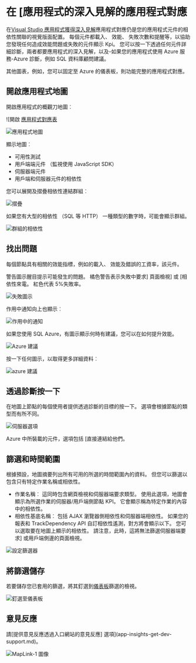<properties 
    pageTitle="在 [應用程式的深入見解的應用程式對應 |Microsoft Azure" 
    description="以視覺呈現的應用程式元件之間的相依性標記 Kpi 和通知。" 
    services="application-insights" 
    documentationCenter=""
    authors="SoubhagyaDash" 
    manager="douge"/>

<tags 
    ms.service="application-insights" 
    ms.workload="tbd" 
    ms.tgt_pltfrm="ibiza" 
    ms.devlang="na" 
    ms.topic="article" 
    ms.date="06/15/2016" 
    ms.author="awills"/>
 
# <a name="application-map-in-application-insights"></a>在 [應用程式的深入見解的應用程式對應

在[Visual Studio 應用程式獲得深入見解](app-insights-overview.md)應用程式對應仍是您的應用程式元件的相依性關聯的視覺版面配置。 每個元件都載入、 效能、 失敗次數和提醒等，以協助您發現任何造成效能問題或失敗的元件顯示 Kpi。 您可以按一下透過任何元件詳細診斷，兩者都要應用程式的深入見解，以及-如果您的應用程式使用 Azure 服務-Azure 診斷，例如 SQL 資料庫顧問建議。

其他圖表，例如，您可以固定至 Azure 的儀表板，則功能完整的應用程式對應。 

## <a name="open-the-application-map"></a>開啟應用程式地圖

開啟應用程式的概觀刀地圖︰

![開啟 [應用程式對應表](./media/app-insights-app-map/01.png)

![應用程式地圖](./media/app-insights-app-map/02.png)

顯示地圖︰

* 可用性測試
* 用戶端端元件 （監視使用 JavaScript SDK）
* 伺服器端元件
* 用戶端和伺服器元件的相依性

您可以展開及摺疊相依性連結群組︰

![摺疊](./media/app-insights-app-map/03.png)
 
如果您有大型的相依性 （SQL 等 HTTP） 一種類型的數字時，可能會顯示群組。 


![群組的相依性](./media/app-insights-app-map/03-2.png)
 
 
## <a name="spot-problems"></a>找出問題

每個節點具有相關的效能指標，例如的載入、 效能及錯誤的工資率，該元件。 

警告圖示醒目提示可能發生的問題。 橘色警告表示失敗中要求] 頁面檢視] 或 [相依性來電。 紅色代表 5%失敗率。


![失敗圖示](./media/app-insights-app-map/04.png)

 
作用中通知向上也顯示︰ 


![作用中的通知](./media/app-insights-app-map/05.png)
 
如果您使用 SQL Azure，有圖示顯示何時有建議，您可以在如何提升效能。 


![Azure 建議](./media/app-insights-app-map/06.png)

按一下任何圖示，以取得更多詳細資料︰


![azure 建議](./media/app-insights-app-map/07.png)
 
 
## <a name="diagnostic-click-through"></a>透過診斷按一下

在地圖上節點的每個使用者提供透過診斷的目標的按一下。 選項會根據節點的類型而有所不同。

![伺服器選項](./media/app-insights-app-map/09.png)

 
Azure 中所裝載的元件，選項包括 [直接連結給他們。


## <a name="filters-and-time-range"></a>篩選和時間範圍

根據預設，地圖摘要列出所有可用的所選的時間範圍內的資料。 但您可以篩選以包含只有特定作業名稱或相依性。

* 作業名稱︰ 這同時包含網頁檢視和伺服器端要求類型。 使用此選項，地圖會顯示為所選作業的伺服器/用戶端側節點 KPI。 它會顯示稱為特定作業的內容中的相依性。
* 相依性基底名稱︰ 包括 AJAX 瀏覽器側相依性和伺服器端相依性。 如果您的報表和 TrackDependency API 自訂相依性遙測，對方將會顯示以下。 您可以選取要在地圖上顯示的相依性。 請注意，此時，這將無法篩選伺服器端要求] 或用戶端側邊的頁面檢視。


![設定篩選器](./media/app-insights-app-map/11.png)

 
 
## <a name="save-filters"></a>將篩選儲存

若要儲存您已套用的篩選，將其釘選到[儀表板](app-insights-dashboards.md)篩選的檢視。


![釘選至儀表板](./media/app-insights-app-map/12.png)
 


## <a name="feedback"></a>意見反應

請[提供意見反應透過入口網站的意見反應] 選項](app-insights-get-dev-support.md)。


![MapLink-1 圖像](./media/app-insights-app-map/13.png)


